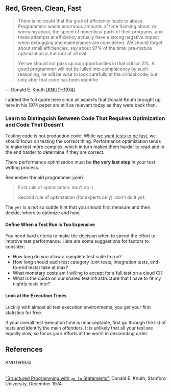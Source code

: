 ## Red, Green, Clean, Fast

> There is no doubt that the grail of efficiency leads to abuse. Programmers waste enormous amounts of time thinking about, or worrying about, the speed of noncritical parts of their programs, and these attempts at efficiency actually have a  strong negative impact when debugging and maintenance are considered. We should forget about small efficiencies, say about 97% of the time: pre-mature optimization is the root of all evil.
> 
> Yet we should not pass up our opportunities in that critical 3%. A good programmer will not be lulled into complacency by such reasoning, he will be wise to look carefully at the critical code; but only after that code has been identifie

&mdash; Donald E. Knuth [[KNUTH1974]](#knuth1974)

I added the full quote here since all aspects that Donald Knuth brought up here in his 1974 paper are still as relevant today as they were back then.

### Learn to Distinguish Between Code That Requires Optimization and Code That Doesn't

Testing code is not production code. While [we want tests to be fast](../automatic_testing.md#speed-matters), we should focus on testing the correct thing. Performance optimization tends to make test more complex, which in turn makes them harder to read and in the end harder to determine if they are correct.

There performance optimization must be **the very last step** in your test writing process.

Remember the old programmer joke?

> First rule of optimization: don't do it.
> 
> Second rule of optimzation (for experts only): don't do it _yet_.

The `yet` is a not so subtle hint that you should first measure and then decide, where to optimize and how.

#### Define When a Test Run is Too Expensive

You need hard criteria to make the decision when to spend the effort to improve test performance. Here are some suggestions for factors to consider:

* How long do you allow a complete test suite to run?
* How long should each test category (unit tests, integration tests, end-to-end tests) take at max?
* What monetary costs am I willing to accept for a full test on a cloud CI?
* What is the quota on our shared test infrastructure that I have to fit my nightly tests into?

#### Look at the Execution Times

Luckily with almost all test execution environments, you get your first statistics for free.

<!-- TODO: add screenshot from execution of long-running tests -->

If your overall test execution time is unacceptable, first go through the list of tests and identify the main offenders. It is unlikely that all your test are equally slow, so focus your efforts at the worst in descending order.



## References

###### KNUTH1974

["Structured Programming with `go to` Statements"](https://dl.acm.org/doi/10.1145/356635.356640), Donald E. Knuth, Stanford University, December 1974
